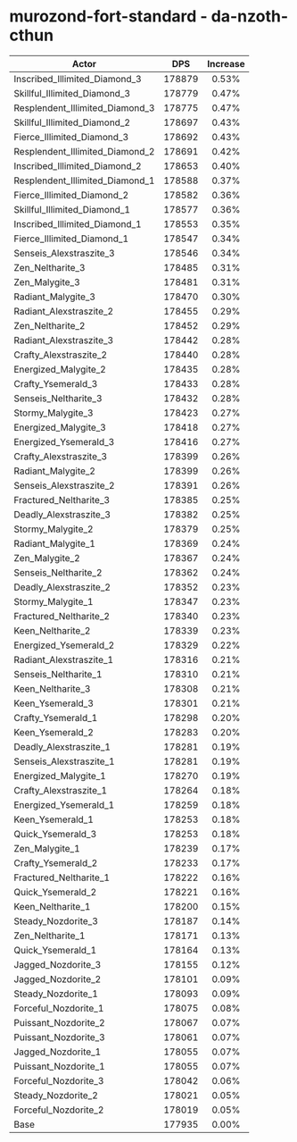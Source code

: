 # murozond-fort-standard - da-nzoth-cthun
| Actor | DPS | Increase |
|---|:---:|:---:|
|Inscribed_Illimited_Diamond_3|178879|0.53%|
|Skillful_Illimited_Diamond_3|178779|0.47%|
|Resplendent_Illimited_Diamond_3|178775|0.47%|
|Skillful_Illimited_Diamond_2|178697|0.43%|
|Fierce_Illimited_Diamond_3|178692|0.43%|
|Resplendent_Illimited_Diamond_2|178691|0.42%|
|Inscribed_Illimited_Diamond_2|178653|0.40%|
|Resplendent_Illimited_Diamond_1|178588|0.37%|
|Fierce_Illimited_Diamond_2|178582|0.36%|
|Skillful_Illimited_Diamond_1|178577|0.36%|
|Inscribed_Illimited_Diamond_1|178553|0.35%|
|Fierce_Illimited_Diamond_1|178547|0.34%|
|Senseis_Alexstraszite_3|178546|0.34%|
|Zen_Neltharite_3|178485|0.31%|
|Zen_Malygite_3|178481|0.31%|
|Radiant_Malygite_3|178470|0.30%|
|Radiant_Alexstraszite_2|178455|0.29%|
|Zen_Neltharite_2|178452|0.29%|
|Radiant_Alexstraszite_3|178442|0.28%|
|Crafty_Alexstraszite_2|178440|0.28%|
|Energized_Malygite_2|178435|0.28%|
|Crafty_Ysemerald_3|178433|0.28%|
|Senseis_Neltharite_3|178432|0.28%|
|Stormy_Malygite_3|178423|0.27%|
|Energized_Malygite_3|178418|0.27%|
|Energized_Ysemerald_3|178416|0.27%|
|Crafty_Alexstraszite_3|178399|0.26%|
|Radiant_Malygite_2|178399|0.26%|
|Senseis_Alexstraszite_2|178391|0.26%|
|Fractured_Neltharite_3|178385|0.25%|
|Deadly_Alexstraszite_3|178382|0.25%|
|Stormy_Malygite_2|178379|0.25%|
|Radiant_Malygite_1|178369|0.24%|
|Zen_Malygite_2|178367|0.24%|
|Senseis_Neltharite_2|178362|0.24%|
|Deadly_Alexstraszite_2|178352|0.23%|
|Stormy_Malygite_1|178347|0.23%|
|Fractured_Neltharite_2|178340|0.23%|
|Keen_Neltharite_2|178339|0.23%|
|Energized_Ysemerald_2|178329|0.22%|
|Radiant_Alexstraszite_1|178316|0.21%|
|Senseis_Neltharite_1|178310|0.21%|
|Keen_Neltharite_3|178308|0.21%|
|Keen_Ysemerald_3|178301|0.21%|
|Crafty_Ysemerald_1|178298|0.20%|
|Keen_Ysemerald_2|178283|0.20%|
|Deadly_Alexstraszite_1|178281|0.19%|
|Senseis_Alexstraszite_1|178281|0.19%|
|Energized_Malygite_1|178270|0.19%|
|Crafty_Alexstraszite_1|178264|0.18%|
|Energized_Ysemerald_1|178259|0.18%|
|Keen_Ysemerald_1|178253|0.18%|
|Quick_Ysemerald_3|178253|0.18%|
|Zen_Malygite_1|178239|0.17%|
|Crafty_Ysemerald_2|178233|0.17%|
|Fractured_Neltharite_1|178222|0.16%|
|Quick_Ysemerald_2|178221|0.16%|
|Keen_Neltharite_1|178200|0.15%|
|Steady_Nozdorite_3|178187|0.14%|
|Zen_Neltharite_1|178171|0.13%|
|Quick_Ysemerald_1|178164|0.13%|
|Jagged_Nozdorite_3|178155|0.12%|
|Jagged_Nozdorite_2|178101|0.09%|
|Steady_Nozdorite_1|178093|0.09%|
|Forceful_Nozdorite_1|178075|0.08%|
|Puissant_Nozdorite_2|178067|0.07%|
|Puissant_Nozdorite_3|178061|0.07%|
|Jagged_Nozdorite_1|178055|0.07%|
|Puissant_Nozdorite_1|178055|0.07%|
|Forceful_Nozdorite_3|178042|0.06%|
|Steady_Nozdorite_2|178021|0.05%|
|Forceful_Nozdorite_2|178019|0.05%|
|Base|177935|0.00%|
